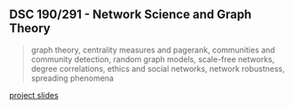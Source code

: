 ## DSC 190/291 - Network Science and Graph Theory
> graph theory, centrality measures and pagerank, communities and
community detection, random graph models, scale-free networks, degree correlations, ethics
and social networks, network robustness, spreading phenomena

[project slides](./project/slides-18MAR2025.pdf)
